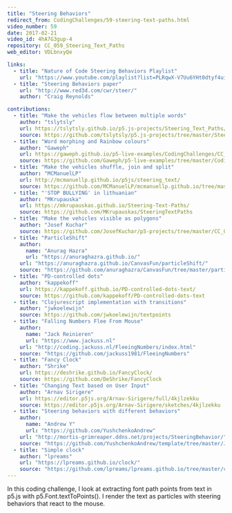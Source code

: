 ```yaml
---
title: "Steering Behaviors"
redirect_from: CodingChallenges/59-steering-text-paths.html
video_number: 59
date: 2017-02-21
video_id: 4hA7G3gup-4
repository: CC_059_Steering_Text_Paths
web_editor: VDLbnxyQe

links:
  - title: "Nature of Code Steering Behaviors Playlist"
    url: "https://www.youtube.com/playlist?list=PLRqwX-V7Uu6YHt0dtyf4uiw8tKOxQLvlW"
  - title: "Steering Behaviors paper"
    url: "http://www.red3d.com/cwr/steer/"
    author: "Craig Reynolds"

contributions:
  - title: "Make the vehicles flow between multiple words"
    author: "tslytsly"
    url: https://tslytsly.github.io/p5.js-projects/Steering_Text_Paths/index.html
    source: https://github.com/tslytsly/p5.js-projects/tree/master/Steering_Text_Paths
  - title: "Word morphing and Rainbow colours"
    author: "Gaweph"
    url: https://gaweph.github.io/p5-live-examples/CodingChallenges/CC_059_Steering_Text_Paths/index.html
    source: https://github.com/Gaweph/p5-live-examples/tree/master/CodingChallenges/CC_059_Steering_Text_Paths
  - title: "Make the vehicles shuffle, join and split"
    author: "MCManuelLP"
    url: http://mcmanuellp.github.io/p5js/steering_text/
    source: https://github.com/MCManuelLP/mcmanuellp.github.io/tree/master/p5js/steering_text
  - title: "'STOP BULLYING' in lithuanian"
    author: "MKrupauska"
    url: https://mkrupauskas.github.io/Steering-Text-Paths/
    source: https://github.com/MKrupauskas/SteeringTextPaths
  - title: "Make the vehicles visible as polygons"
    author: "Josef Kuchar"
    source: https://github.com/JosefKuchar/p5-projects/tree/master/CC_059_Steering_Text_Paths_Polygons
  - title: "ParticleShift"
    author:
      name: "Anurag Hazra"
      url: "https://anuraghazra.github.io/"
    url: "https://anuraghazra.github.io/CanvasFun/particleShift/"
    source: "https://github.com/anuraghazra/CanvasFun/tree/master/particleShift"
  - title: "PD-controlled dots"
    author: "kappekoff"
    url: https://kappekoff.github.io/PD-controlled-dots-text/
    source: https://github.com/kappekoff/PD-controlled-dots-text
  - title: "Clojurescript implementation with transitions"
    author: "jwkoelewijn"
    source: https://github.com/jwkoelewijn/textpoints
  - title: "Falling Numbers Flee From Mouse"
    author:
      name: "Jack Reinieren"
      url: "https://www.jackuss.nl"
    url: "http://coding.jackuss.nl/FleeingNumbers/index.html"
    source: "https://github.com/jackuss1981/FleeingNumbers"
  - title: "Fancy Clock"
    author: "Shrike"
    url: https://deshrike.github.io/FancyClock/
    source: https://github.com/DeShrike/FancyClock
  - title: "Changing Text based on User Input"
    author: "Arnav Sirigere"
    url: https://editor.p5js.org/Arnav-Sirigere/full/4kjlzekku
    source: https://editor.p5js.org/Arnav-Sirigere/sketches/4kjlzekku
  - title: "Steering behaviors with different behaviors"
    author:
      name: "Andrew Y"
      url: "https://github.com/YushchenkoAndrew"
    url: "http://mortis-grimreaper.ddns.net/projects/SteeringBehavior/"
    source: "https://github.com/YushchenkoAndrew/template/tree/master/JS/SteeringBehavior"
  - title: "Simple clock"
    author: "lpreams"
    url: "https://lpreams.github.io/clock/"
    source: "https://github.com/lpreams/lpreams.github.io/tree/master/clock"
---
```

In this coding challenge, I look at extracting font path points from text in p5.js with p5.Font.textToPoints().  I render the text as particles with steering behaviors that react to the mouse.
